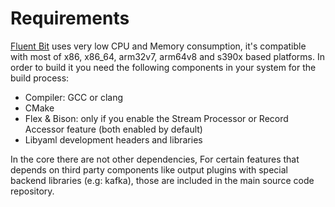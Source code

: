 # Requirements

[Fluent Bit](http://fluentbit.io) uses very low CPU and Memory consumption, it's compatible with most of x86, x86\_64, arm32v7, arm64v8 and s390x based platforms. In order to build it you need the following components in your system for the build process:

* Compiler: GCC or clang
* CMake
* Flex & Bison: only if you enable the Stream Processor or Record Accessor feature \(both enabled by default\)
* Libyaml development headers and libraries

In the core there are not other dependencies, For certain features that depends on third party components like output plugins with special backend libraries \(e.g: kafka\), those are included in the main source code repository.

